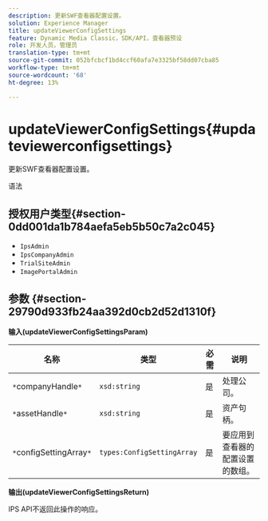 ```yaml
---
description: 更新SWF查看器配置设置。
solution: Experience Manager
title: updateViewerConfigSettings
feature: Dynamic Media Classic，SDK/API，查看器预设
role: 开发人员，管理员
translation-type: tm+mt
source-git-commit: 052bfcbcf1bd4ccf60afa7e3325bf58dd07cba85
workflow-type: tm+mt
source-wordcount: '68'
ht-degree: 13%

---
```



# updateViewerConfigSettings{#updateviewerconfigsettings}

更新SWF查看器配置设置。

语法

## 授权用户类型{#section-0dd001da1b784aefa5eb5b50c7a2c045}

* `IpsAdmin`
* `IpsCompanyAdmin`
* `TrialSiteAdmin`
* `ImagePortalAdmin`

## 参数 {#section-29790d933fb24aa392d0cb2d52d1310f}

**输入(updateViewerConfigSettingsParam)**

| 名称 | 类型 | 必需 | 说明 |
|---|---|---|---|
| `*`companyHandle`*` | `xsd:string` | 是 | 处理公司。 |
| `*`assetHandle`*` | `xsd:string` | 是 | 资产句柄。 |
| `*`configSettingArray`*` | `types:ConfigSettingArray` | 是 | 要应用到查看器的配置设置的数组。 |

**输出(updateViewerConfigSettingsReturn)**

IPS API不返回此操作的响应。
